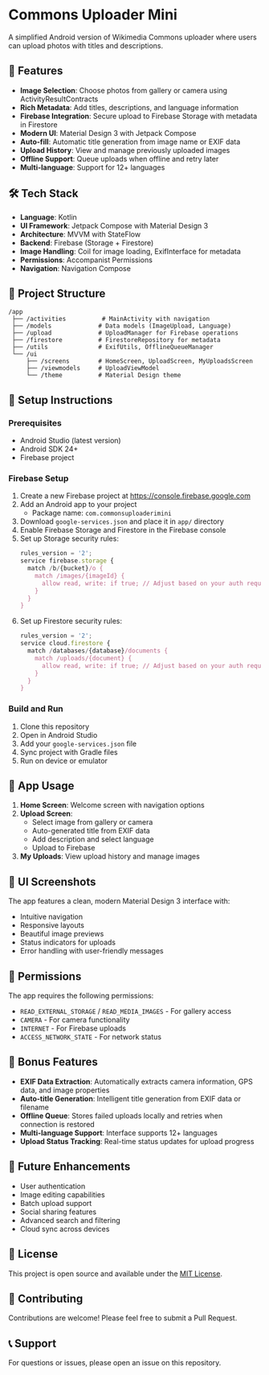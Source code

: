 # Commons Uploader Mini

A simplified Android version of Wikimedia Commons uploader where users can upload photos with titles and descriptions.

## 🚀 Features

- **Image Selection**: Choose photos from gallery or camera using ActivityResultContracts
- **Rich Metadata**: Add titles, descriptions, and language information
- **Firebase Integration**: Secure upload to Firebase Storage with metadata in Firestore
- **Modern UI**: Material Design 3 with Jetpack Compose
- **Auto-fill**: Automatic title generation from image name or EXIF data
- **Upload History**: View and manage previously uploaded images
- **Offline Support**: Queue uploads when offline and retry later
- **Multi-language**: Support for 12+ languages

## 🛠 Tech Stack

- **Language**: Kotlin
- **UI Framework**: Jetpack Compose with Material Design 3
- **Architecture**: MVVM with StateFlow
- **Backend**: Firebase (Storage + Firestore)
- **Image Handling**: Coil for image loading, ExifInterface for metadata
- **Permissions**: Accompanist Permissions
- **Navigation**: Navigation Compose

## 📁 Project Structure

```
/app
 ├── /activities          # MainActivity with navigation
 ├── /models             # Data models (ImageUpload, Language)
 ├── /upload             # UploadManager for Firebase operations
 ├── /firestore          # FirestoreRepository for metadata
 ├── /utils              # ExifUtils, OfflineQueueManager
 └── /ui
     ├── /screens        # HomeScreen, UploadScreen, MyUploadsScreen
     ├── /viewmodels     # UploadViewModel
     └── /theme          # Material Design theme
```

## 🔧 Setup Instructions

### Prerequisites
- Android Studio (latest version)
- Android SDK 24+
- Firebase project

### Firebase Setup
1. Create a new Firebase project at https://console.firebase.google.com
2. Add an Android app to your project
   - Package name: `com.commonsuploaderimini`
3. Download `google-services.json` and place it in `app/` directory
4. Enable Firebase Storage and Firestore in the Firebase console
5. Set up Storage security rules:
   ```javascript
   rules_version = '2';
   service firebase.storage {
     match /b/{bucket}/o {
       match /images/{imageId} {
         allow read, write: if true; // Adjust based on your auth requirements
       }
     }
   }
   ```
6. Set up Firestore security rules:
   ```javascript
   rules_version = '2';
   service cloud.firestore {
     match /databases/{database}/documents {
       match /uploads/{document} {
         allow read, write: if true; // Adjust based on your auth requirements
       }
     }
   }
   ```

### Build and Run
1. Clone this repository
2. Open in Android Studio
3. Add your `google-services.json` file
4. Sync project with Gradle files
5. Run on device or emulator

## 📱 App Usage

1. **Home Screen**: Welcome screen with navigation options
2. **Upload Screen**: 
   - Select image from gallery or camera
   - Auto-generated title from EXIF data
   - Add description and select language
   - Upload to Firebase
3. **My Uploads**: View upload history and manage images

## 🎨 UI Screenshots

The app features a clean, modern Material Design 3 interface with:
- Intuitive navigation
- Responsive layouts
- Beautiful image previews
- Status indicators for uploads
- Error handling with user-friendly messages

## 🔐 Permissions

The app requires the following permissions:
- `READ_EXTERNAL_STORAGE` / `READ_MEDIA_IMAGES` - For gallery access
- `CAMERA` - For camera functionality
- `INTERNET` - For Firebase uploads
- `ACCESS_NETWORK_STATE` - For network status

## 🌟 Bonus Features

- **EXIF Data Extraction**: Automatically extracts camera information, GPS data, and image properties
- **Auto-title Generation**: Intelligent title generation from EXIF data or filename
- **Offline Queue**: Stores failed uploads locally and retries when connection is restored
- **Multi-language Support**: Interface supports 12+ languages
- **Upload Status Tracking**: Real-time status updates for upload progress

## 🚀 Future Enhancements

- User authentication
- Image editing capabilities
- Batch upload support
- Social sharing features
- Advanced search and filtering
- Cloud sync across devices

## 📄 License

This project is open source and available under the [MIT License](LICENSE).

## 🤝 Contributing

Contributions are welcome! Please feel free to submit a Pull Request.

## 📞 Support

For questions or issues, please open an issue on this repository.
